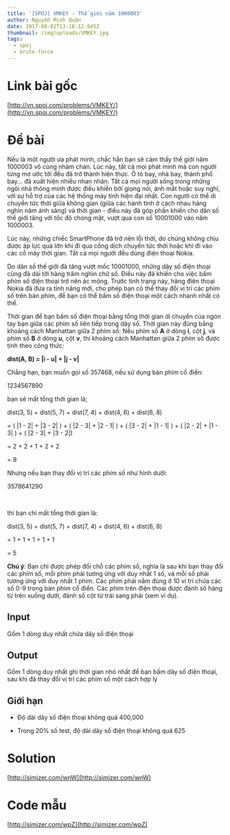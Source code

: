 ```yaml
---
title: '[SPOJ] VMKEY - Thế giới năm 1000003'
author: Nguyễn Minh Quân
date: 2017-08-02T13:18:12.645Z
thumbnail: /img/uploads/VMKEY.jpg
tags:
  - spoj
  - brute-force
---
```

# Link bài gốc

[http://vn.spoj.com/problems/VMKEY/](http://vn.spoj.com/problems/VMKEY/)

# Đề bài

Nếu là một người ưa phát minh, chắc hẳn bạn sẽ cảm thấy thế giới năm 1000003 vô cùng nhàm chán. Lúc này, tất cả mọi phát minh mà con người từng mơ ước tới đều đã trở thành hiện thực. Ô tô bay, nhà bay, thành phố bay... đã xuất hiện nhiều nhan nhản. Tất cả mọi người sống trong những ngôi nhà thông minh được điều khiển bởi giọng nói, ánh mắt hoặc suy nghĩ, với sự hỗ trợ của các hệ thống máy tính hiện đại nhất. Con người có thể di chuyển tức thời giữa không gian (giữa các hành tinh ở cách nhau hàng nghìn năm ánh sáng) và thời gian - điều này đã góp phần khiến cho dân số thế giới tăng với tốc độ chóng mặt, vượt qua con số 10001000 vào năm 1000003.

Lúc này, những chiếc SmartPhone đã trở nên lỗi thời, do chúng không chịu được áp lực quá lớn khi đi qua cổng dịch chuyển tức thời hoặc khi đi vào các cỗ máy thời gian. Tất cả mọi người đều dùng điện thoại Nokia.

Do dân số thế giới đã tăng vượt mốc 10001000, những dãy số điện thoại cũng đã dài tới hàng trăm nghìn chữ số. Điều này đã khiến cho việc bấm phím số điện thoại trở nên ác mộng. Trước tình trạng này, hãng điện thoại Nokia đã đưa ra tính năng mới, cho phép bạn có thể thay đổi vị trí các phím số trên bàn phím, để bạn có thể bấm số điện thoại một cách nhanh nhất có thể.

Thời gian để bạn bấm số điện thoại bằng tổng thời gian di chuyển của ngón tay bạn giữa các phím số liên tiếp trong dãy số. Thời gian này đúng bằng khoảng cách Manhattan giữa 2 phím số: Nếu phím số **A** ở dòng **i**, cột **j**, và phím số **B** ở dòng **u**, cột **v**, thì khoảng cách Manhattan giữa 2 phím số được tính theo công thức:

**dist(A, B) = |i - u| \+ |j - v|** 

Chẳng hạn, bạn muốn gọi số 357468, nếu sử dụng bàn phím cổ điển:

1234567890

bạn sẽ mất tổng thời gian là;

dist(3, 5) \+ dist(5, 7) \+ dist(7, 4) \+ dist(4, 6) \+ dist(6, 8)

= ( |1 - 2| \+ |3 - 2| ) \+ ( |2 - 3| \+ |2 - 1| ) \+ ( |3 - 2| \+ |1 - 1| ) \+ ( |2 - 2| \+ |1 - 3| ) \+ ( |2 - 3| \+ |3 - 2|)

= 2 \+ 2 \+ 1 \+ 2 \+ 2

= 9

Nhưng nếu bạn thay đổi vị trí các phím số như hình dưới:

3578641290

 

thì bạn chỉ mất tổng thời gian là:

dist(3, 5) \+ dist(5, 7) \+ dist(7, 4) \+ dist(4, 6) \+ dist(6, 8)

= 1 \+ 1 \+ 1 \+ 1 \+ 1

= 5

**Chú ý**: Bạn chỉ được phép đổi chỗ các phím số, nghĩa là sau khi bạn thay đổi các phím số, mỗi phím phải tương ứng với duy nhất 1 số, và mỗi số phải tương ứng với duy nhất 1 phím. Các phím phải nằm đúng ở 10 vị trí chứa các số 0-9 trong bàn phím cổ điển. Các phím trên điện thọai được đánh số hàng từ trên xuống dưới, đánh số cột từ trái sang phải (xem ví dụ).

## Input

Gồm 1 dòng duy nhất chứa dãy số điện thoại

## Output

Gồm 1 dòng duy nhất ghi thời gian nhỏ nhất để bạn bấm dãy số điện thoại, sau khi đã thay đổi vị trí các phím số một cách hợp lý

## Giới hạn

* Độ dài dãy số điện thoại không quá 400,000

* Trong 20% số test, độ dài dãy số điện thoại không quá 625

# Solution

[http://simizer.com/wnW](http://simizer.com/wnW)

# Code mẫu

[http://simizer.com/wpZ](http://simizer.com/wpZ)

## 
